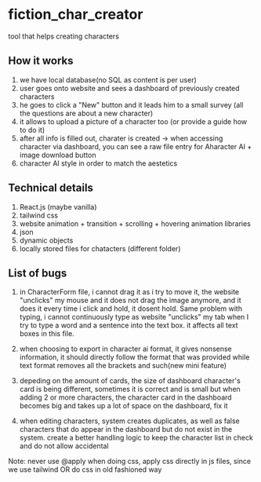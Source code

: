 # fiction_char_creator

tool that helps creating characters

## How it works

1. we have local database(no SQL as content is per user)
2. user goes onto website and sees a dashboard of previously created characters
3. he goes to click a "New" button and it leads him to a small survey (all the questions are about a new character)
4. it allows to upload a picture of a character too (or provide a guide how to do it)
5. after all info is filled out, charater is created -> when accessing character via dashboard, you can see a raw file entry for Aharacter AI + image download button
6. character AI style in order to match the aestetics

## Technical details

1. React.js (maybe vanilla)
2. tailwind css
3. website animation + transition + scrolling + hovering animation libraries
4. json
5. dynamic objects
6. locally stored files for chatacters (different folder)

## List of bugs

1. in CharacterForm file, i cannot drag it as i try to move it, the website "unclicks" my mouse and it does not drag the image anymore, and it does it every time i click and hold, it dosent hold. Same problem with typing, i cannot continuously type as website "unclicks" my tab when I try to type a word and a sentence into the text box. it affects all text boxes in this file.

17. when choosing to export in character ai format, it gives nonsense information, it should directly follow the format that was provided while text format removes all the brackets and such(new mini feature)

22. depeding on the amount of cards, the size of dashboard character's card is being different, sometimes it is correct and is small but when adding 2 or more characters, the character card in the dashboard becomes big and takes up a lot of space on the dashboard, fix it

23. when editing characters, system creates duplicates, as well as false characters that do appear in the dashboard but do not exist in the system. create a better handling logic to keep the character list in check and do not allow accidental 


Note: never use @apply when doing css, apply css directly in js files, since we use tailwind OR do css in old fashioned way
